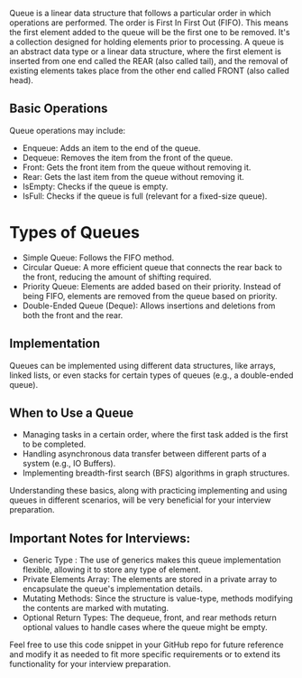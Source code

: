 Queue is a linear data structure that follows a particular order in which operations are performed. The order is First In First Out (FIFO). This means the first element added to the queue will be the first one to be removed. It's a collection designed for holding elements prior to processing. A queue is an abstract data type or a linear data structure, where the first element is inserted from one end called the REAR (also called tail), and the removal of existing elements takes place from the other end called FRONT (also called head).

## Basic Operations

Queue operations may include:

- Enqueue: Adds an item to the end of the queue.
- Dequeue: Removes the item from the front of the queue.
- Front: Gets the front item from the queue without removing it.
- Rear: Gets the last item from the queue without removing it.
- IsEmpty: Checks if the queue is empty.
- IsFull: Checks if the queue is full (relevant for a fixed-size queue).

# Types of Queues

- Simple Queue: Follows the FIFO method.
- Circular Queue: A more efficient queue that connects the rear back to the front, reducing the amount of shifting required.
- Priority Queue: Elements are added based on their priority. Instead of being FIFO, elements are removed from the queue based on priority.
- Double-Ended Queue (Deque): Allows insertions and deletions from both the front and the rear.

## Implementation

Queues can be implemented using different data structures, like arrays, linked lists, or even stacks for certain types of queues (e.g., a double-ended queue).

## When to Use a Queue

- Managing tasks in a certain order, where the first task added is the first to be completed.
- Handling asynchronous data transfer between different parts of a system (e.g., IO Buffers).
- Implementing breadth-first search (BFS) algorithms in graph structures.

Understanding these basics, along with practicing implementing and using queues in different scenarios, will be very beneficial for your interview preparation.

## Important Notes for Interviews:

- Generic Type <T>: The use of generics makes this queue implementation flexible, allowing it to store any type of element.
- Private Elements Array: The elements are stored in a private array to encapsulate the queue's implementation details.
- Mutating Methods: Since the structure is value-type, methods modifying the contents are marked with mutating.
- Optional Return Types: The dequeue, front, and rear methods return optional values to handle cases where the queue might be empty.

Feel free to use this code snippet in your GitHub repo for future reference and modify it as needed to fit more specific requirements or to extend its functionality for your interview preparation.